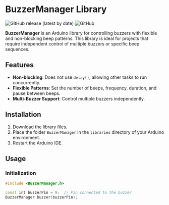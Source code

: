 # BuzzerManager Library
![GitHub release (latest by date)](https://img.shields.io/github/v/release/baaaaan1/BuzzerManager)
![GitHub](https://img.shields.io/github/license/baaaaan1/BuzzerManager)

**BuzzerManager** is an Arduino library for controlling buzzers with flexible and non-blocking beep patterns. This library is ideal for projects that require independent control of multiple buzzers or specific beep sequences.

## Features
- **Non-blocking**: Does not use `delay()`, allowing other tasks to run concurrently.
- **Flexible Patterns**: Set the number of beeps, frequency, duration, and pause between beeps.
- **Multi-Buzzer Support**: Control multiple buzzers independently.

## Installation
1. Download the library files.
2. Place the folder `BuzzerManager` in the `libraries` directory of your Arduino environment.
3. Restart the Arduino IDE.

## Usage
### Initialization
```cpp
#include <BuzzerManager.h>

const int buzzerPin = 9;  // Pin connected to the buzzer
BuzzerManager buzzer(buzzerPin);

